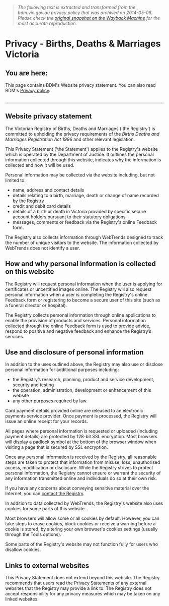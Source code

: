 > *The following text is extracted and transformed from the bdm.vic.gov.au privacy policy that was archived on 2014-05-08. Please check the [original snapshot on the Wayback Machine](https://web.archive.org/web/20140508212641id_/http%3A//www.bdm.vic.gov.au/footer/privacy) for the most accurate reproduction.*

# Privacy - Births, Deaths & Marriages Victoria

## You are here:

This page contains BDM's Website privacy statement. You can also read BDM's [Privacy policy](https://web.archive.org/wps/wcm/connect).  
 

* * *

## Website privacy statement

The Victorian Registry of Births, Deaths and Marriages ('the Registry') is committed to upholding the privacy requirements of the _Births Deaths and Marriages Registration Act 1996_ and other relevant legislation.

This Privacy Statement ('the Statement') applies to the Registry's website which is operated by the Department of Justice. It outlines the personal information collected through this website, indicates why the information is collected and how it will be used.

Personal information may be collected via the website including, but not limited to:

  * name, address and contact details
  * details relating to a birth, marriage, death or change of name recorded by the Registry
  * credit and debit card details
  * details of a birth or death in Victoria provided by specific secure account holders pursuant to their statutory obligations
  * messages, comments or feedback via the Registry's online Feedback form.



  
The Registry also collects information through WebTrends designed to track the number of unique visitors to the website. The information collected by WebTrends does not identify a user.

## **How and why personal information is collected on this website**

The Registry will request personal information when the user is applying for certificates or uncertified images online. The Registry will also request personal information when a user is completing the Registry's online Feedback form or registering to become a secure user of this site (such as a funeral director or hospital).

The Registry collects personal information through online applications to enable the provision of products and services. Personal information collected through the online Feedback form is used to provide advice, respond to positive and negative feedback and enhance the Registry’s services.

## **Use and disclosure of personal information**

In addition to the uses outlined above, the Registry may also use or disclose personal information for additional purposes including:

  * the Registry’s research, planning, product and service development, security and testing
  * the operation, administration, development or enhancement of this website
  * any other purposes required by law.



Card payment details provided online are released to an electronic payments service provider. Once payment is processed, the Registry will issue an online receipt for your records.

All pages where personal information is requested or uploaded (including payment details) are protected by 128-bit SSL encryption. Most browsers will display a padlock symbol at the bottom of the browser window when visiting a page that is secured by SSL encryption.

Once any personal information is received by the Registry, all reasonable steps are taken to protect that information from misuse, loss, unauthorised access, modification or disclosure. While the Registry strives to protect personal information, the Registry cannot ensure or warrant the security of any information transmitted online and individuals do so at their own risk.

If you have any concerns about conveying sensitive material over the Internet, you can [contact the Registry](https://web.archive.org/utility/contact+us/).

In addition to data collected by WebTrends, the Registry's website also uses cookies for some parts of this website.

Most browsers will allow some or all cookies by default. However, you can take steps to erase cookies, block cookies or receive a warning before a cookie is stored, by altering your own browser's cookies settings (usually through the Tools options).

Some parts of the Registry's website may not function fully for users who disallow cookies.

## **Links to external websites**

This Privacy Statement does not extend beyond this website. The Registry recommends that users read the Privacy Statements of any external websites that the Registry may provide a link to. The Registry does not accept responsibility for any privacy measures which may be taken on any linked websites.
